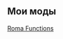 ## Мои моды

[Roma Functions](https://github.com/Roma56810/mods/raw/refs/heads/main/Roma_Functions.mcaddon)
